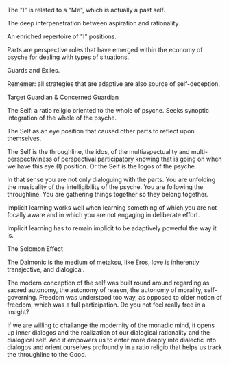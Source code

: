 The "I" is related to a "Me", which is actually a past self.

The deep interpenetration between aspiration and rationality.

An enriched repertoire of "I" positions.

Parts are perspective roles that have emerged  within the economy of psyche for dealing with types of situations.

Guards and Exiles.

Rememer: all strategies that are adaptive are also source of self-deception.

Target Guardian & Concerned Guardian

The Self: a ratio religio oriented to the whole of psyche. Seeks synoptic integration of the whole of the psyche.

The Self as an eye position that caused other parts to reflect upon themselves.

The Self is the throughline, the idos, of the multiaspectuality and multi-perspectiviness of perspectival participatory knowing that is going on when we have this eye (I) position. Or the Self is the logos of the psyche.

In that sense you are not only dialoguing with the parts. You are unfolding the musicality of the intelligibility of the psyche. You are following the throughline. You are gathering things together so they belong together.

Implicit learning works well when learning something of which you are not focally aware and in which you are not engaging in deliberate effort. 

Implicit learning has to remain implicit to be adaptively powerful the way it is.

The Solomon Effect

The Daimonic is the medium of metaksu, like Eros, love is inherently transjective, and dialogical.

The modern conception of the self was built round around regarding as sacred autonomy, the autonomy of reason, the autonomy of morality, self-governing. Freedom was understood too way, as opposed to older notion of freedom, which was a full participation. Do you not feel really free in a insight?

If we are willing to challange the modernity of the monadic mind, it opens up inner dialogos and the realization of our dialogical rationality and the dialogical self. And it empowers us to enter more deeply into dialectic into dialogos and orient ourselves profoundly in a ratio religio that helps us track the throughline to the Good.